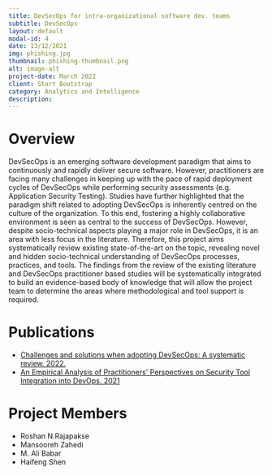 ```yaml
---
title: DevSecOps for intra-organizational software dev. teams
subtitle: DevSecOps
layout: default
modal-id: 4
date: 13/12/2021
img: phishing.jpg
thumbnail: phishing-thumbnail.png
alt: image-alt
project-date: March 2022
client: Start Bootstrap
category: Analytics and Intelligence
description: 
---
```


# Overview

DevSecOps is an emerging software development paradigm that aims to continuously and rapidly deliver secure software. However, practitioners are facing many challenges in keeping up with the pace of rapid deployment cycles of DevSecOps while performing security assessments (e.g. Application Security Testing). Studies have further highlighted that the paradigm shift related to adopting DevSecOps is inherently centred on the culture of the organization. To this end, fostering a highly collaborative environment is seen as central to the success of DevSecOps. However, despite socio-technical aspects playing a major role in DevSecOps, it is an area with less focus in the literature. Therefore, this project aims systematically review existing state-of-the-art on the topic, revealing novel and hidden socio-technical understanding of DevSecOps processes, practices, and tools. The findings from the review of the existing literature and DevSecOps practitioner based studies will be systematically integrated to build an evidence-based body of knowledge that will allow the project team to determine the areas where methodological and tool support is required. 



# Publications

- [Challenges and solutions when adopting DevSecOps: A systematic review. 2022.](https://www.sciencedirect.com/science/article/pii/S0950584921001543)  
- [An Empirical Analysis of Practitioners' Perspectives on Security Tool Integration into DevOps. 2021](https://dl.acm.org/doi/abs/10.1145/3475716.3475776)
# Project Members

- Roshan N.Rajapakse
- Mansooreh Zahedi
- M. Ali Babar
- Haifeng Shen

